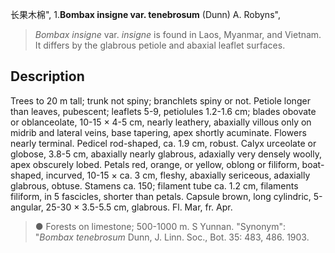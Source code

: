 长果木棉",
1.**Bombax insigne var. tenebrosum** (Dunn) A. Robyns",

> *Bombax insigne* var. *insigne* is found in Laos, Myanmar, and Vietnam. It differs by the glabrous petiole and abaxial leaflet surfaces.

## Description
Trees to 20 m tall; trunk not spiny; branchlets spiny or not. Petiole longer than leaves, pubescent; leaflets 5-9, petiolules 1.2-1.6 cm; blades obovate or oblanceolate, 10-15 × 4-5 cm, nearly leathery, abaxially villous only on midrib and lateral veins, base tapering, apex shortly acuminate. Flowers nearly terminal. Pedicel rod-shaped, ca. 1.9 cm, robust. Calyx urceolate or globose, 3.8-5 cm, abaxially nearly glabrous, adaxially very densely woolly, apex obscurely lobed. Petals red, orange, or yellow, oblong or filiform, boat-shaped, incurved, 10-15 × ca. 3 cm, fleshy, abaxially sericeous, adaxially glabrous, obtuse. Stamens ca. 150; filament tube ca. 1.2 cm, filaments filiform, in 5 fascicles, shorter than petals. Capsule brown, long cylindric, 5-angular, 25-30 × 3.5-5.5 cm, glabrous. Fl. Mar, fr. Apr.

> ●  Forests on limestone; 500-1000 m. S Yunnan.
  "Synonym": "*Bombax tenebrosum* Dunn, J. Linn. Soc., Bot. 35: 483, 486. 1903.
